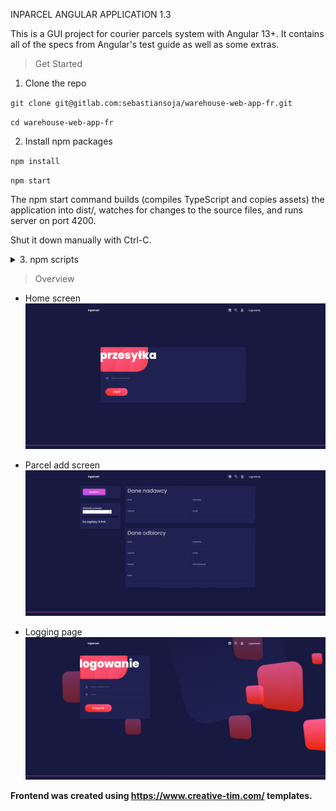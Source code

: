 INPARCEL ANGULAR APPLICATION 1.3

This is a GUI project for courier parcels system with Angular 13+. 
It contains all of the specs from Angular's test guide as well as some extras. 

> Get Started

1. Clone the repo

 `git clone git@gitlab.com:sebastiansoja/warehouse-web-app-fr.git`
 
 `cd warehouse-web-app-fr`

2. Install npm packages

`npm install`

`npm start` 


The npm start command builds (compiles TypeScript and copies assets) the application into dist/, watches for changes to the source files, and runs server on port 4200.

Shut it down manually with Ctrl-C.

<details><summary>
3. npm scripts</summary>
These are the most useful commands defined in package.json:


- npm start - runs the TypeScript compiler, asset copier, and a server at the same time, all three in "watch mode".
- npm run build - runs the TypeScript compiler and asset copier once.
- npm run build:watch - runs the TypeScript compiler and asset copier in "watch mode"; when changes occur to source files, 
  they will be recompiled  or copied into dist/.
- npm run lint - runs tslint on the project files.
- npm run serve - runs server.

1.  These are the test-related scripts:
- npm test - builds the application and runs Intern tests (both unit and functional) one time.
- npm run ci - cleans, lints, and builds the application and runs Intern tests (both unit and functional) one time.
</details>


> Overview

- Home screen
![](screenshots/home_screen.png)

- Parcel add screen
![](screenshots/parcel_add.png)

- Logging page
![](screenshots/logging_page.png)




















**Frontend was created using https://www.creative-tim.com/ templates.**
